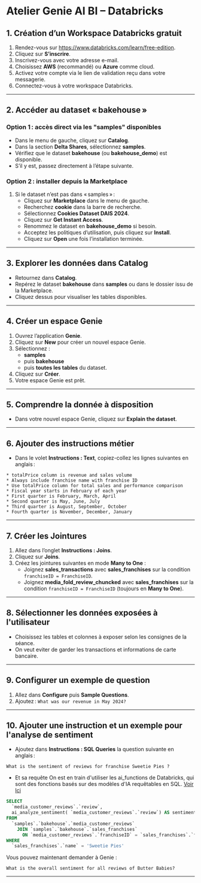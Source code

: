 
# Atelier Genie AI BI – Databricks

## 1. Création d’un Workspace Databricks gratuit

1. Rendez-vous sur https://www.databricks.com/learn/free-edition.
2. Cliquez sur **S’inscrire**.
3. Inscrivez-vous avec votre adresse e-mail.
4. Choisissez **AWS** (recommandé) ou **Azure** comme cloud.
5. Activez votre compte via le lien de validation reçu dans votre messagerie.
6. Connectez-vous à votre workspace Databricks.

***

## 2. Accéder au dataset « bakehouse »

### Option 1 : accès direct via les "samples" disponibles

- Dans le menu de gauche, cliquez sur **Catalog**.
- Dans la section **Delta Shares**, sélectionnez **samples**.
- Vérifiez que le dataset **bakehouse** (ou **bakehouse_demo**) est disponible.
- S’il y est, passez directement à l’étape suivante.


### Option 2 : installer depuis la Marketplace

1. Si le dataset n’est pas dans « samples » :
    - Cliquez sur **Marketplace** dans le menu de gauche.
    - Recherchez **cookie** dans la barre de recherche.
    - Sélectionnez **Cookies Dataset DAIS 2024**.
    - Cliquez sur **Get Instant Access**.
    - Renommez le dataset en **bakehouse_demo** si besoin.
    - Acceptez les politiques d’utilisation, puis cliquez sur **Install**.
    - Cliquez sur **Open** une fois l’installation terminée.

***

## 3. Explorer les données dans Catalog

- Retournez dans **Catalog**.
- Repérez le dataset **bakehouse** dans **samples** ou dans le dossier issu de la Marketplace.
- Cliquez dessus pour visualiser les tables disponibles.

***

## 4. Créer un espace Genie

1. Ouvrez l’application **Genie**.
2. Cliquez sur **New** pour créer un nouvel espace Genie.
3. Sélectionnez :
    - **samples**
    - puis **bakehouse**
    - puis **toutes les tables** du dataset.
4. Cliquez sur **Créer**.
5. Votre espace Genie est prêt.

***

## 5. Comprendre la donnée à disposition

- Dans votre nouvel espace Genie, cliquez sur **Explain the dataset**.

***

## 6. Ajouter des instructions métier

- Dans le volet **Instructions : Text**, copiez-collez les lignes suivantes en anglais :

```
* totalPrice column is revenue and sales volume
* Always include franchise name with franchise ID
* Use totalPrice column for total sales and performance comparison
* Fiscal year starts in February of each year
* First quarter is February, March, April
* Second quarter is May, June, July
* Third quarter is August, September, October
* Fourth quarter is November, December, January
```


***

## 7. Créer les Jointures

1. Allez dans l’onglet **Instructions : Joins**.
2. Cliquez sur **Joins**.
3. Créez les jointures suivantes en mode **Many to One** :
    - Joignez **sales_transactions** avec **sales_franchises** sur la condition `franchiseID = FranchiseID`.
    - Joignez **media_fold_review_chuncked** avec **sales_franchises** sur la condition `franchiseID = FranchiseID` (toujours en **Many to One**).

***

## 8. Sélectionner les données exposées à l'utilisateur

- Choisissez les tables et colonnes à exposer selon les consignes de la séance.
- On veut eviter de garder les transactions et informations de carte bancaire.

***

## 9. Configurer un exemple de question

1. Allez dans **Configure** puis **Sample Questions**.
2. Ajoutez :
`What was our revenue in May 2024?`

***

## 10. Ajouter une instruction et un exemple pour l'analyse de sentiment

- Ajoutez dans **Instructions : SQL Queries** la question suivante en anglais :

```
What is the sentiment of reviews for franchise Sweetie Pies ?
```

- Et sa requête
  On est en train d'utiliser les ai_functions de Databricks, qui sont des fonctions basés sur des modèles d'IA requêtables en SQL.
  [Voir Ici](https://learn.microsoft.com/en-gb/azure/databricks/large-language-models/ai-functions)

```sql
SELECT
  `media_customer_reviews`.`review`,
  ai_analyze_sentiment( `media_customer_reviews`.`review`) AS sentiment
FROM
  `samples`.`bakehouse`.`media_customer_reviews`
    JOIN `samples`.`bakehouse`.`sales_franchises`
      ON `media_customer_reviews`.`franchiseID` = `sales_franchises`.`franchiseID`
WHERE
  `sales_franchises`.`name` = 'Sweetie Pies'
```
Vous pouvez maintenant demander à Genie : 
```
What is the overall sentiment for all reviews of Butter Babies?
```

***
